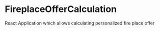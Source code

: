 # FireplaceOfferCalculation
React Application which allows calculating personalized fire place offer
